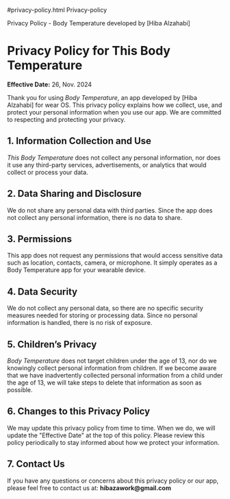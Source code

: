 #privacy-policy.html
Privacy-policy
<!DOCTYPE html>
<html lang="en">
<head>
    <meta charset="UTF-8">
    <meta name="viewport" content="width=device-width, initial-scale=1.0">
    Privacy Policy - Body Temperature developed by [Hiba Alzahabi]
</head>
<body>
    <h1>Privacy Policy for This Body Temperature</h1>
    <p><strong>Effective Date:</strong> 26, Nov. 2024</p>
    <p>Thank you for using <em>Body Temperature</em>, an app developed by [Hiba Alzahabi] for wear OS. This privacy policy explains how we collect, use, and protect your personal information when you use our app. We are committed to respecting and protecting your privacy.</p>
   

   
  <h2>1. Information Collection and Use</h2>
    <p><em>This Body Temperature</em> does not collect any personal information, nor does it use any third-party services, advertisements, or analytics that would collect or process your data.</p> 

  <h2>2. Data Sharing and Disclosure</h2>
    <p>We do not share any personal data with third parties. Since the app does not collect any personal information, there is no data to share.</p>

   <h2>3. Permissions</h2>
    <p>This app does not request any permissions that would access sensitive data such as location, contacts, camera, or microphone. It simply operates as a Body Temperature app for your wearable device.</p>

   <h2>4. Data Security</h2>
    <p>We do not collect any personal data, so there are no specific security measures needed for storing or processing data. Since no personal information is handled, there is no risk of exposure.</p>

  <h2>5. Children’s Privacy</h2>
    <p><em>Body Temperature</em> does not target children under the age of 13, nor do we knowingly collect personal information from children. If we become aware that we have inadvertently collected personal information from a child under the age of 13, we will take steps to delete that information as soon as possible.</p>

   <h2>6. Changes to this Privacy Policy</h2>
    <p>We may update this privacy policy from time to time. When we do, we will update the "Effective Date" at the top of this policy. Please review this policy periodically to stay informed about how we protect your information.</p>

   <h2>7. Contact Us</h2>
    <p>If you have any questions or concerns about this privacy policy or our app, please feel free to contact us at:  
    <strong>hibazawork@gmail.com</strong></p>
</body>
</html>
